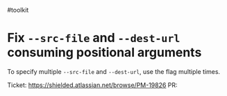 #toolkit
# Fix `--src-file` and `--dest-url` consuming positional arguments

To specify multiple `--src-file` and `--dest-url`, use the flag multiple times.

Ticket: https://shielded.atlassian.net/browse/PM-19826
PR: 
